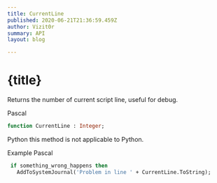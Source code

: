 ```yaml
---
title: CurrentLine
published: 2020-06-21T21:36:59.459Z
author: Vizit0r
summary: API
layout: blog

---
```


# {title}

Returns the number of current script line, useful for debug.

Pascal

```pascal
function CurrentLine : Integer;

```




Python
this method is not applicable to Python.





Example Pascal

```pascal
 if something_wrong_happens then
   AddToSystemJournal('Problem in line ' + CurrentLine.ToString);
```


